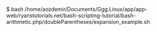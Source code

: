 $ bash /home/aozdemir/Documents/Ggg.Linux/app/app-web/ryanstutorials.net/bash-scripting-tutorial/bash-arithmetic.php/doubleParentheses/expansion_example.sh